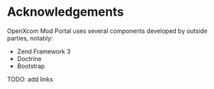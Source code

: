 # Acknowledgements

OpenXcom Mod Portal uses several components developed by outside parties, notably:

* Zend Framework 3
* Doctrine
* Bootstrap

TODO: add links